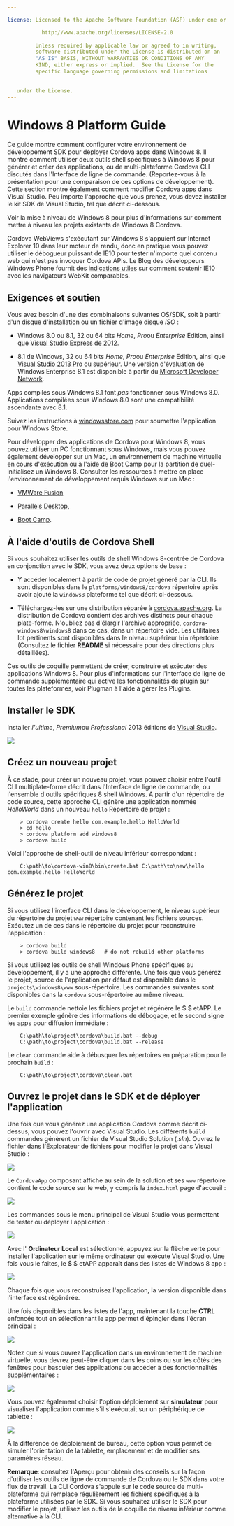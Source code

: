 ```yaml
---

license: Licensed to the Apache Software Foundation (ASF) under one or more contributor license agreements. See the NOTICE file distributed with this work for additional information regarding copyright ownership. The ASF licenses this file to you under the Apache License, Version 2.0 (the "License"); you may not use this file except in compliance with the License. You may obtain a copy of the License at

           http://www.apache.org/licenses/LICENSE-2.0
    
         Unless required by applicable law or agreed to in writing,
         software distributed under the License is distributed on an
         "AS IS" BASIS, WITHOUT WARRANTIES OR CONDITIONS OF ANY
         KIND, either express or implied.  See the License for the
         specific language governing permissions and limitations
    

   under the License.
---
```


# Windows 8 Platform Guide

Ce guide montre comment configurer votre environnement de développement SDK pour déployer Cordova apps dans Windows 8. Il montre comment utiliser deux outils shell spécifiques à Windows 8 pour générer et créer des applications, ou de multi-plateforme Cordova CLI discutés dans l'Interface de ligne de commande. (Reportez-vous à la présentation pour une comparaison de ces options de développement). Cette section montre également comment modifier Cordova apps dans Visual Studio. Peu importe l'approche que vous prenez, vous devez installer le kit SDK de Visual Studio, tel que décrit ci-dessous.

Voir la mise à niveau de Windows 8 pour plus d'informations sur comment mettre à niveau les projets existants de Windows 8 Cordova.

Cordova WebViews s'exécutant sur Windows 8 s'appuient sur Internet Explorer 10 dans leur moteur de rendu, donc en pratique vous pouvez utiliser le débogueur puissant de IE10 pour tester n'importe quel contenu web qui n'est pas invoquer Cordova APIs. Le Blog des développeurs Windows Phone fournit des [indications utiles][1] sur comment soutenir IE10 avec les navigateurs WebKit comparables.

 [1]: http://blogs.windows.com/windows_phone/b/wpdev/archive/2012/11/15/adapting-your-webkit-optimized-site-for-internet-explorer-10.aspx

## Exigences et soutien

Vous avez besoin d'une des combinaisons suivantes OS/SDK, soit à partir d'un disque d'installation ou un fichier d'image disque *ISO* :

*   Windows 8.0 ou 8.1, 32 ou 64 bits *Home*, *Pro*ou *Enterprise* Edition, ainsi que [Visual Studio Express de 2012][2].

*   8.1 de Windows, 32 ou 64 bits *Home*, *Pro*ou *Enterprise* Edition, ainsi que [Visual Studio 2013 Pro][2] ou supérieur. Une version d'évaluation de Windows Enterprise 8.1 est disponible à partir du [Microsoft Developer Network][3].

 [2]: http://www.visualstudio.com/downloads
 [3]: http://msdn.microsoft.com/en-US/evalcenter/jj554510

Apps compilés sous Windows 8.1 font *pas* fonctionner sous Windows 8.0. Applications compilées sous Windows 8.0 sont une compatibilité ascendante avec 8.1.

<!-- 64-bit necessary? Pro necessary? ELSE still recommended for parallel WP dev -->

Suivez les instructions à [windowsstore.com][4] pour soumettre l'application pour Windows Store.

 [4]: http://www.windowsstore.com/

<!-- true? -->

Pour développer des applications de Cordova pour Windows 8, vous pouvez utiliser un PC fonctionnant sous Windows, mais vous pouvez également développer sur un Mac, un environnement de machine virtuelle en cours d'exécution ou à l'aide de Boot Camp pour la partition de duel-initialisez un Windows 8. Consulter les ressources à mettre en place l'environnement de développement requis Windows sur un Mac :

*   [VMWare Fusion][5]

*   [Parallels Desktop][6],

*   [Boot Camp][7].

 [5]: http://msdn.microsoft.com/en-US/library/windows/apps/jj945426
 [6]: http://msdn.microsoft.com/en-US/library/windows/apps/jj945424
 [7]: http://msdn.microsoft.com/en-US/library/windows/apps/jj945423

## À l'aide d'outils de Cordova Shell

Si vous souhaitez utiliser les outils de shell Windows 8-centrée de Cordova en conjonction avec le SDK, vous avez deux options de base :

*   Y accéder localement à partir de code de projet généré par la CLI. Ils sont disponibles dans le `platforms/windows8/cordova` répertoire après avoir ajouté la `windows8` plateforme tel que décrit ci-dessous.

*   Téléchargez-les sur une distribution séparée à [cordova.apache.org][8]. La distribution de Cordova contient des archives distincts pour chaque plate-forme. N'oubliez pas d'élargir l'archive appropriée, `cordova-windows8\windows8` dans ce cas, dans un répertoire vide. Les utilitaires lot pertinents sont disponibles dans le niveau supérieur `bin` répertoire. (Consultez le fichier **README** si nécessaire pour des directions plus détaillées).

 [8]: http://cordova.apache.org

Ces outils de coquille permettent de créer, construire et exécuter des applications Windows 8. Pour plus d'informations sur l'interface de ligne de commande supplémentaire qui active les fonctionnalités de plugin sur toutes les plateformes, voir Plugman à l'aide à gérer les Plugins.

## Installer le SDK

Installer *l'ultime*, *Premium*ou *Professional* 2013 éditions de [Visual Studio][2].

![][9]

 [9]: img/guide/platforms/win8/win8_installSDK.png

## Créez un nouveau projet

À ce stade, pour créer un nouveau projet, vous pouvez choisir entre l'outil CLI multiplate-forme décrit dans l'Interface de ligne de commande, ou l'ensemble d'outils spécifiques 8 shell Windows. A partir d'un répertoire de code source, cette approche CLI génère une application nommée *HelloWorld* dans un nouveau `hello` Répertoire de projet :

        > cordova create hello com.example.hello HelloWorld
        > cd hello
        > cordova platform add windows8
        > cordova build
    

Voici l'approche de shell-outil de niveau inférieur correspondant :

        C:\path\to\cordova-win8\bin\create.bat C:\path\to\new\hello com.example.hello HelloWorld
    

## Générez le projet

Si vous utilisez l'interface CLI dans le développement, le niveau supérieur du répertoire du projet `www` répertoire contenant les fichiers sources. Exécutez un de ces dans le répertoire du projet pour reconstruire l'application :

        > cordova build
        > cordova build windows8   # do not rebuild other platforms
    

Si vous utilisez les outils de shell Windows Phone spécifiques au développement, il y a une approche différente. Une fois que vous générez le projet, source de l'application par défaut est disponible dans le `projects\windows8\www` sous-répertoire. Les commandes suivantes sont disponibles dans la `cordova` sous-répertoire au même niveau.

Le `build` commande nettoie les fichiers projet et régénère le $ $ etAPP. Le premier exemple génère des informations de débogage, et le second signe les apps pour diffusion immédiate :

        C:\path\to\project\cordova\build.bat --debug        
        C:\path\to\project\cordova\build.bat --release
    

Le `clean` commande aide à débusquer les répertoires en préparation pour le prochain `build` :

        C:\path\to\project\cordova\clean.bat
    

## Ouvrez le projet dans le SDK et de déployer l'application

Une fois que vous générez une application Cordova comme décrit ci-dessus, vous pouvez l'ouvrir avec Visual Studio. Les différents `build` commandes génèrent un fichier de Visual Studio Solution (*.sln*). Ouvrez le fichier dans l'Explorateur de fichiers pour modifier le projet dans Visual Studio :

![][10]

 [10]: img/guide/platforms/win8/win8_sdk_openSLN.png

Le `CordovaApp` composant affiche au sein de la solution et ses `www` répertoire contient le code source sur le web, y compris la `index.html` page d'accueil :

![][11]

 [11]: img/guide/platforms/win8/win8_sdk.png

Les commandes sous le menu principal de Visual Studio vous permettent de tester ou déployer l'application :

![][12]

 [12]: img/guide/platforms/win8/win8_sdk_deploy.png

Avec l' **Ordinateur Local** est sélectionné, appuyez sur la flèche verte pour installer l'application sur le même ordinateur qui exécute Visual Studio. Une fois vous le faites, le $ $ etAPP apparaît dans des listes de Windows 8 app :

![][13]

 [13]: img/guide/platforms/win8/win8_sdk_runApp.png

Chaque fois que vous reconstruisez l'application, la version disponible dans l'interface est régénérée.

Une fois disponibles dans les listes de l'app, maintenant la touche **CTRL** enfoncée tout en sélectionnant le app permet d'épingler dans l'écran principal :

![][14]

 [14]: img/guide/platforms/win8/win8_sdk_runHome.png

Notez que si vous ouvrez l'application dans un environnement de machine virtuelle, vous devrez peut-être cliquer dans les coins ou sur les côtés des fenêtres pour basculer des applications ou accéder à des fonctionnalités supplémentaires :

![][15]

 [15]: img/guide/platforms/win8/win8_sdk_run.png

Vous pouvez également choisir l'option déploiement sur **simulateur** pour visualiser l'application comme s'il s'exécutait sur un périphérique de tablette :

![][16]

 [16]: img/guide/platforms/win8/win8_sdk_sim.png

À la différence de déploiement de bureau, cette option vous permet de simuler l'orientation de la tablette, emplacement et de modifier ses paramètres réseau.

**Remarque**: consultez l'Aperçu pour obtenir des conseils sur la façon d'utiliser les outils de ligne de commande de Cordova ou le SDK dans votre flux de travail. La CLI Cordova s'appuie sur le code source de multi-plateforme qui remplace régulièrement les fichiers spécifiques à la plateforme utilisées par le SDK. Si vous souhaitez utiliser le SDK pour modifier le projet, utilisez les outils de la coquille de niveau inférieur comme alternative à la CLI.